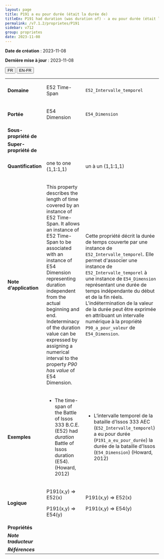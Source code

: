 ```yaml
---
layout: page
title: P191 a eu pour durée (était la durée de)
titleEn: P191 had duration (was duration of) - a eu pour durée (était la durée de)
permalink: /v7.1.2/proprietes/P191
sidebar: v712
group: proprietes
date: 2023-11-08
---
```


**Date de création** : 2023-11-08

**Dernière mise à jour** : 2023-11-08

<div class="lang-buttons">
 <button id="fr" class="activate">FR</button>
 <button id="en-fr">EN-FR</button>
</div>

<table>
<tbody>
<tr>
<td><strong>Domaine</strong></td>
<td class="en">
<p>E52 Time-Span</p>
</td>
<td>
<p><code class="language-plaintext highlighter-rouge">E52_Intervalle_temporel</code></p>
</td>
</tr>
<tr>
<td><strong>Portée</strong></td>
<td class="en">
<p>E54 Dimension</p>
</td>
<td>
<p><code class="language-plaintext highlighter-rouge">E54_Dimension</code></p>
</td>
</tr>
<tr>
<td><strong>Sous-propriété de</strong></td>
<td class="en">
</td>
<td>
</td>
</tr>
<tr>
<td><strong>Super-propriété de</strong></td>
<td class="en">
</td>
<td>
</td>
</tr>
<tr>
<td><strong>Quantification</strong></td>
<td class="en">
<p>one to one (1,1:1,1)</p>
</td>
<td>
<p>un à un (1,1:1,1)</p>
</td>
</tr>
<tr>
<td><strong>Note d’application</strong></td>
<td class="en">
<p>This property describes the length of time covered by an instance of E52 Time-Span. It allows an instance of E52 Time-Span to be associated with an instance of E54 Dimension representing duration independent from the actual beginning and end. Indeterminacy of the duration value can be expressed by assigning a numerical interval to the property <em>P90 has value</em> of E54 Dimension.</p>
</td>
<td>
<p>Cette propriété décrit la durée de temps couverte par une instance de <code class="language-plaintext highlighter-rouge">E52_Intervalle_temporel</code>. Elle permet d'associer une instance de <code class="language-plaintext highlighter-rouge">E52_Intervalle_temporel</code> à une instance de <code class="language-plaintext highlighter-rouge">E54_Dimension</code> représentant une durée de temps indépendante du début et de la fin réels. L'indétermination de la valeur de la durée peut être exprimée en attribuant un intervalle numérique à la propriété <code class="language-plaintext highlighter-rouge">P90_a_pour_valeur</code> de <code class="language-plaintext highlighter-rouge">E54_Dimension</code>.</p>
</td>
</tr>
<tr>
<td><strong>Exemples</strong></td>
<td class="en">
<ul>
<li><p>The time-span of the Battle of Issos 333 B.C.E. (E52) had <em>duration</em> Battle of Issos duration (E54). (Howard, 2012)<strong></strong></p>
</li>
</td>
<td>
<ul>
<li><p>L’intervalle temporel de la bataille d'Issos 333 AEC (<code class="language-plaintext highlighter-rouge">E52_Intervalle_temporel</code>) a eu pour durée (<code class="language-plaintext highlighter-rouge">P191_a_eu_pour_durée</code>) la durée de la bataille d'Issos (<code class="language-plaintext highlighter-rouge">E54_Dimension</code>) (Howard, 2012)</p>
</li>
</ul>
</td>
</tr>
<tr>
<td><strong>Logique</strong></td>
<td class="en">
<p>P191(x,y) ⇒ E52(x)</p>
<p>P191(x,y) ⇒ E54(y)</p>
</td>
<td>
<p>P191(x,y) ⇒ E52(x)</p>
<p>P191(x,y) ⇒ E54(y)</p>
</td>
</tr>
<tr>
<td><strong>Propriétés</strong></td>
<td class="en">
</td>
<td>
</td>
</tr>
<tr>
<td><strong><em>Note traducteur</em></strong></td>
<td colspan="2">
</td>
</tr>
<tr>
<td><strong><em>Références</em></strong></td>
<td colspan="2">
<p><em></em></p>
</td>
</tr>
</tbody>
</table>
